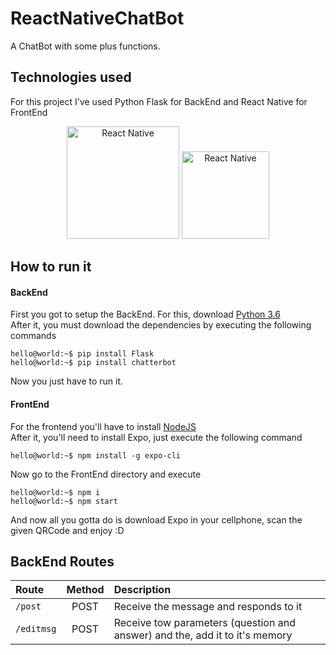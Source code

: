 # ReactNativeChatBot
A ChatBot with some plus functions.

## Technologies used
For this project I've used Python Flask for BackEnd and React Native for FrontEnd
<p align="center">
  <img src="https://upload.wikimedia.org/wikipedia/commons/thumb/a/a7/React-icon.svg/1200px-React-icon.svg.png" width="180" alt="React Native"/>

  <img src="https://lh3.googleusercontent.com/proxy/m0IHTUp4yFUYUC6YVRZFR09a4FH01Y_EJTpU2VQKjatB29JX4opnSjt_iBwYirsEokO-LXsqUprmwEUyt5de4GqE1-v-rTplSLX6n5M" width="140" alt="React Native"/>
</p>

## How to run it
#### BackEnd
First you got to setup the BackEnd. For this, download [Python 3.6](https://www.python.org/downloads/release/python-360/)
<br/>
After it, you must download the dependencies by executing the following commands

```console
hello@world:~$ pip install Flask
hello@world:~$ pip install chatterbot
```
Now you just have to run it.
#### FrontEnd
For the frontend you'll have to install [NodeJS](https://nodejs.org/en/)
<br/>
After it, you'll need to install Expo, just execute the following command
```console
hello@world:~$ npm install -g expo-cli
```
Now go to the FrontEnd directory and execute
```console
hello@world:~$ npm i
hello@world:~$ npm start
```
And now all you gotta do is download Expo in your cellphone, scan the given QRCode and enjoy :D

## BackEnd Routes
|       Route         |      Method         |      Description   |
| :-----------------  | :----------------:  | :-----------------|
|  `/post`            |       POST          | Receive the message and responds to it           |
|  `/editmsg`         |       POST          | Receive tow parameters (question and answer) and the, add it to it's memory                   |
